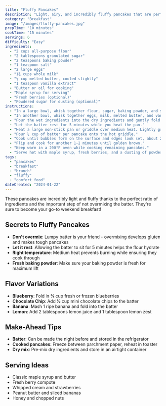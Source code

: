 ```yaml
---
title: "Fluffy Pancakes"
description: "Light, airy, and incredibly fluffy pancakes that are perfect for weekend breakfast or brunch. Easy to make with pantry staples."
category: "Breakfast"
image: "/images/fluffy-pancakes.jpg"
prepTime: "10 minutes"
cookTime: "15 minutes"
servings: 6
difficulty: "Easy"
ingredients:
  - "2 cups all-purpose flour"
  - "2 tablespoons granulated sugar"
  - "2 teaspoons baking powder"
  - "1 teaspoon salt"
  - "2 large eggs"
  - "1¾ cups whole milk"
  - "¼ cup melted butter, cooled slightly"
  - "1 teaspoon vanilla extract"
  - "Butter or oil for cooking"
  - "Maple syrup for serving"
  - "Fresh berries (optional)"
  - "Powdered sugar for dusting (optional)"
instructions:
  - "In a large bowl, whisk together flour, sugar, baking powder, and salt."
  - "In another bowl, whisk together eggs, milk, melted butter, and vanilla."
  - "Pour the wet ingredients into the dry ingredients and gently fold together until just combined. Don't overmix - lumps are okay!"
  - "Let the batter rest for 5 minutes while you heat the pan."
  - "Heat a large non-stick pan or griddle over medium heat. Lightly grease with butter or oil."
  - "Pour ¼ cup of batter per pancake onto the hot griddle."
  - "Cook until bubbles form on the surface and edges look set, about 2-3 minutes."
  - "Flip and cook for another 1-2 minutes until golden brown."
  - "Keep warm in a 200°F oven while cooking remaining pancakes."
  - "Serve hot with maple syrup, fresh berries, and a dusting of powdered sugar if desired."
tags:
  - "pancakes"
  - "breakfast"
  - "brunch"
  - "fluffy"
  - "comfort food"
dateCreated: "2024-01-22"
---
```


These pancakes are incredibly light and fluffy thanks to the perfect ratio of ingredients and the important step of not overmixing the batter. They're sure to become your go-to weekend breakfast!

## Secrets to Fluffy Pancakes

- **Don't overmix**: Lumpy batter is your friend - overmixing develops gluten and makes tough pancakes
- **Let it rest**: Allowing the batter to sit for 5 minutes helps the flour hydrate
- **Right temperature**: Medium heat prevents burning while ensuring they cook through
- **Fresh baking powder**: Make sure your baking powder is fresh for maximum lift

## Flavor Variations

- **Blueberry**: Fold in ¾ cup fresh or frozen blueberries
- **Chocolate Chip**: Add ½ cup mini chocolate chips to the batter
- **Banana**: Mash 1 ripe banana and fold into the batter
- **Lemon**: Add 2 tablespoons lemon juice and 1 tablespoon lemon zest

## Make-Ahead Tips

- **Batter**: Can be made the night before and stored in the refrigerator
- **Cooked pancakes**: Freeze between parchment paper, reheat in toaster
- **Dry mix**: Pre-mix dry ingredients and store in an airtight container

## Serving Ideas

- Classic maple syrup and butter
- Fresh berry compote
- Whipped cream and strawberries
- Peanut butter and sliced bananas
- Honey and chopped nuts
